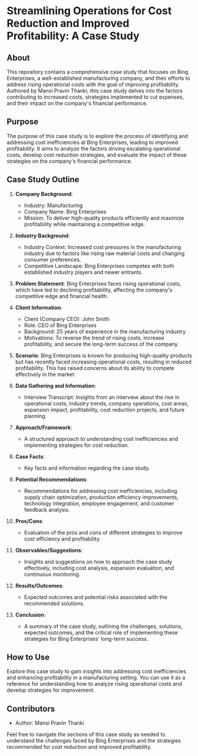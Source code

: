 # Streamlining Operations for Cost Reduction and Improved Profitability: A Case Study

## About
This repository contains a comprehensive case study that focuses on Bing Enterprises, a well-established manufacturing company, and their efforts to address rising operational costs with the goal of improving profitability. Authored by Mansi Pravin Thanki, this case study delves into the factors contributing to increased costs, strategies implemented to cut expenses, and their impact on the company's financial performance.

## Purpose
The purpose of this case study is to explore the process of identifying and addressing cost inefficiencies at Bing Enterprises, leading to improved profitability. It aims to analyze the factors driving escalating operational costs, develop cost reduction strategies, and evaluate the impact of these strategies on the company's financial performance.

## Case Study Outline
1. **Company Background**:
   - Industry: Manufacturing
   - Company Name: Bing Enterprises
   - Mission: To deliver high-quality products efficiently and maximize profitability while maintaining a competitive edge.

2. **Industry Background**:
   - Industry Context: Increased cost pressures in the manufacturing industry due to factors like rising raw material costs and changing consumer preferences.
   - Competitive Landscape: Bing Enterprises competes with both established industry players and newer entrants.

3. **Problem Statement**:
   Bing Enterprises faces rising operational costs, which have led to declining profitability, affecting the company's competitive edge and financial health.

4. **Client Information**:
   - Client (Company CEO): John Smith
   - Role: CEO of Bing Enterprises
   - Background: 25 years of experience in the manufacturing industry
   - Motivations: To reverse the trend of rising costs, increase profitability, and secure the long-term success of the company.

5. **Scenario**:
   Bing Enterprises is known for producing high-quality products but has recently faced increasing operational costs, resulting in reduced profitability. This has raised concerns about its ability to compete effectively in the market.

6. **Data Gathering and Information**:
   - Interview Transcript: Insights from an interview about the rise in operational costs, industry trends, company operations, cost areas, expansion impact, profitability, cost reduction projects, and future planning.

7. **Approach/Framework**:
   - A structured approach to understanding cost inefficiencies and implementing strategies for cost reduction.

8. **Case Facts**:
   - Key facts and information regarding the case study.

9. **Potential Recommendations**:
   - Recommendations for addressing cost inefficiencies, including supply chain optimization, production efficiency improvements, technology integration, employee engagement, and customer feedback analysis.

10. **Pros/Cons**:
    - Evaluation of the pros and cons of different strategies to improve cost efficiency and profitability.

11. **Observables/Suggestions**:
    - Insights and suggestions on how to approach the case study effectively, including cost analysis, expansion evaluation, and continuous monitoring.

12. **Results/Outcomes**:
    - Expected outcomes and potential risks associated with the recommended solutions.

13. **Conclusion**:
    - A summary of the case study, outlining the challenges, solutions, expected outcomes, and the critical role of implementing these strategies for Bing Enterprises' long-term success.

## How to Use
Explore this case study to gain insights into addressing cost inefficiencies and enhancing profitability in a manufacturing setting. You can use it as a reference for understanding how to analyze rising operational costs and develop strategies for improvement.

## Contributors
- Author: Mansi Pravin Thanki


Feel free to navigate the sections of this case study as needed to understand the challenges faced by Bing Enterprises and the strategies recommended for cost reduction and improved profitability.
